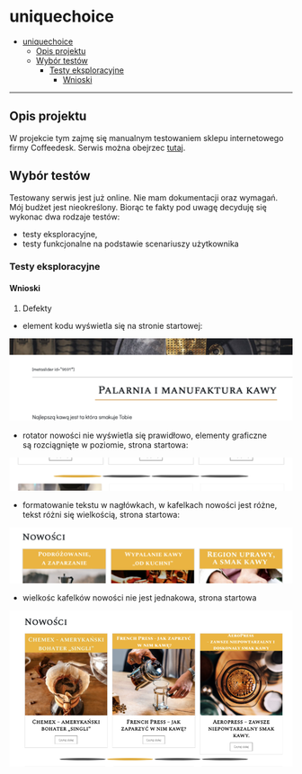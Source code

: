 # uniquechoice

- [uniquechoice](#uniquechoice)
  - [Opis projektu](#opis-projektu)
  - [Wybór testów](#wybór-testów)
    - [Testy eksploracyjne](#testy-eksploracyjne)
      - [Wnioski](#wnioski)

---

## Opis projektu

W projekcie tym zajmę się manualnym testowaniem sklepu internetowego firmy Coffeedesk. Serwis można obejrzec [tutaj](https://www.coffeedesk.pl).

## Wybór testów

Testowany serwis jest już online. Nie mam dokumentacji oraz wymagań. Mój budżet jest nieokreślony. Biorąc te fakty pod uwagę decyduję się wykonac dwa rodzaje testów:

- testy eksploracyjne,
- testy funkcjonalne na podstawie scenariuszy użytkownika

### Testy eksploracyjne

#### Wnioski

1. Defekty

- element kodu wyświetla się na stronie startowej:
  
![screen](https://github.com/matysekprzemek/uniquechoice/blob/daaa2069a3afcea5ff1ccf93a2f88cced218650b/Zrzut%20ekranu%202023-02-1%20o%2015.31.44.png)

- rotator nowości nie wyświetla się prawidłowo, elementy graficzne są rozciągnięte w poziomie, strona startowa:

![screen](https://github.com/matysekprzemek/uniquechoice/blob/683d123e695b9f7209ca65717c762018d5b1dba4/Zrzut%20ekranu%202023-02-1%20o%2016.38.25.png)

- formatowanie tekstu w nagłówkach, w kafelkach nowości jest różne, tekst różni się wielkością, strona startowa:

![screen](https://github.com/matysekprzemek/uniquechoice/blob/04fa3c56a949056012dca785dd4ed7a15a6ea33e/Zrzut%20ekranu%202023-02-1%20o%2016.59.45.png)

- wielkośc kafelków nowości nie jest jednakowa, strona startowa
  
![screen](https://github.com/matysekprzemek/uniquechoice/blob/471110319ac59ca8b3dbe087439fd665e1022397/Zrzut%20ekranu%202023-02-2%20o%2010.54.29.png)
